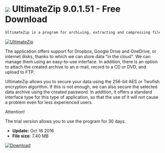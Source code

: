 # ![](https://cdn.softexe.net/static/icon/6/ultimatezip-11325.png) UltimateZip 9.0.1.51 - Free Download

```sh
UltimateZip is a program for archiving, extracting and compressing files. It also allows you to create self-extracting archives. It supports the most popular formats, such as: ZIP, ZIPX, 7ZIP, RAR and many more.
```
[![UltimateZip](https://gallery.dpcdn.pl/imgc/Tools/63934/g_-_420x350_1.5_-_x20151130233633_0.png)](https://softexe.net/win/disks-files/compression/ultimatezip:ppcbe.html)

The application offers support for Dropbox, Google Drive and OneDrive, or internet disks, thanks to which we can store data "in the cloud". We can manage them using an easy-to-use interface. In addition, there is an option to attach the created archive to an e-mail, record to a CD or DVD, and upload to FTP.
 
 UltimateZip allows you to secure your data using the 256-bit AES or Twofish encryption algorithm. If this is not enough, we can also secure the selected data archive using the created password. In addition, it offers a standard interface type for this type of application, so that the use of it will not cause a problem even for less experienced users.
 
 Attention!
 
 The trial version allows you to use the program for 30 days.


- **Update:** Oct 16 2016
- **File size:** 7.40 MB

[![Download](https://cdn.softexe.net/static/img/download.png)](https://softexe.net/win/disks-files/compression/ultimatezip:ppcbe.html)

